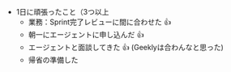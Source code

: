 - 1日に頑張ったこと（3つ以上
	- 業務：Sprint完了レビューに間に合わせた 👍
	- 朝一にエージェントに申し込んだ 👍
	- エージェントと面談してきた 👍 (Geeklyは合わんなと思った)
	- 帰省の準備した